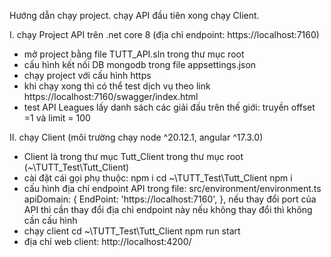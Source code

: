 Hướng dẫn chạy project.
chạy API đầu tiên xong chạy Client.


I. chạy Project API trên .net core 8 (địa chỉ endpoint: https://localhost:7160)
- mở project bằng file TUTT_API.sln trong thư mục root
- cấu hình kết nối DB mongodb trong file appsettings.json
- chạy project với cấu hình https
- khi chạy xong thì có thể test dịch vụ theo link https://localhost:7160/swagger/index.html
- test API Leagues lấy danh sách các giải đấu trên thế giới: truyền offset =1 và limit = 100

II. chạy Client (môi trường chạy node ^20.12.1, angular ^17.3.0)
- Client là trong thư mục Tutt_Client trong thư mục root (~\TUTT_Test\Tutt_Client)
- cài đặt cái gọi phụ thuộc: npm i
  cd ~\TUTT_Test\Tutt_Client
  npm i
- cấu hình địa chỉ endpoint API trong file: src/environment/environment.ts
  apiDomain: {
        EndPoint: 'https://localhost:7160',
    },
  nếu thay đổi port của API thì cần thay đổi địa chỉ endpoint này nếu không thay đổi thì không cần cấu hình
- chạy client
   cd ~\TUTT_Test\Tutt_Client
   npm run start
- địa chỉ web client: http://localhost:4200/
